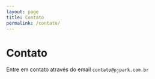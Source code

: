 ```yaml
---
layout: page
title: Contato
permalink: /contato/
---
```


# Contato

Entre em contato através do email `contato@pjpark.com.br`
